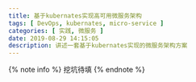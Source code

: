 ```yaml
---
title: 基于kubernates实现高可用微服务架构
tags: [ DevOps, kubernates, micro-service ]
categories: [ 实践, 微服务 ]
date: 2019-08-29 14:15:05
description: 讲述一套基于kubernates实现的微服务架构方案
---
```


{% note info %}
挖坑待填
{% endnote %}
